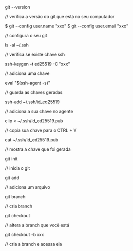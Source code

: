 git --version

// verifica a versão do git que está no seu computador

$ git --config user.name "xxx"
$ git --config user.email "xxx"

// configura o seu git

ls -al ~/.ssh

// verifica se existe chave ssh

ssh-keygen -t ed25519 -C "xxx"

// adiciona uma chave

eval "$(ssh-agent -s)"

// guarda as chaves geradas

ssh-add ~/.ssh/id_ed25519

// adiciona a sua chave no agente

clip < ~/.ssh/id_ed25519.pub

// copia sua chave para o CTRL + V

cat ~/.ssh/id_ed25519.pub

// mostra a chave que foi gerada

git init

// inicia o git

git add

// adiciona um arquivo

git branch

// cria branch

git checkout

// altera a branch que você está

git checkout -b xxx

// cria a branch e acessa ela